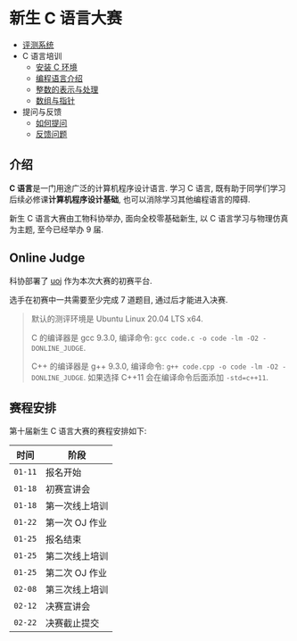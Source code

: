 # 新生 C 语言大赛

- [评测系统](https://oj.thudep.com)
- C 语言培训
  - [安装 C 环境](environment.md)
  - [编程语言介绍](talk-1/language.md)
  - [整数的表示与处理](talk-2/integer.md)
  - [数组与指针](talk-2/array-pointer.md)
- 提问与反馈
  - [如何提问](question.md)
  - [反馈问题](feedback.md)

## 介绍

**C 语言**是一门用途广泛的计算机程序设计语言. 学习 C 语言, 既有助于同学们学习后续必修课**计算机程序设计基础**, 也可以消除学习其他编程语言的障碍.

新生 C 语言大赛由工物科协举办, 面向全校零基础新生, 以 C 语言学习与物理仿真为主题, 至今已经举办 9 届.

## Online Judge

科协部署了 [uoj](https://oj.thudep.com) 作为本次大赛的初赛平台.

选手在初赛中一共需要至少完成 7 道题目, 通过后才能进入决赛.

> 默认的测评环境是 Ubuntu Linux 20.04 LTS x64.
> 
> C 的编译器是 gcc 9.3.0, 编译命令: `gcc code.c -o code -lm -O2 -DONLINE_JUDGE`.
>
> C++ 的编译器是 g++ 9.3.0, 编译命令: `g++ code.cpp -o code -lm -O2 -DONLINE_JUDGE`. 如果选择 C++11 会在编译命令后面添加 `-std=c++11`.

## 赛程安排

第十届新生 C 语言大赛的赛程安排如下:

| 时间    | 阶段           |
| ------- | -------------- |
| `01-11` | 报名开始       |
| `01-18` | 初赛宣讲会     |
| `01-18` | 第一次线上培训 |
| `01-22` | 第一次 OJ 作业 |
| `01-25` | 报名结束       |
| `01-25` | 第二次线上培训 |
| `01-25` | 第二次 OJ 作业 |
| `02-08` | 第三次线上培训 |
| `02-12` | 决赛宣讲会     |
| `02-22` | 决赛截止提交   |
